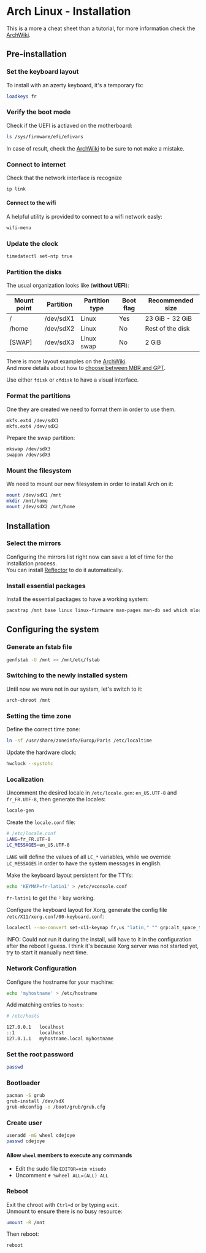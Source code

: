 # Arch Linux - Installation

This is a more a cheat sheet than a tutorial, for more information check the [ArchWiki](https://wiki.archlinux.org/index.php/installation_guide).


## Pre-installation

### Set the keyboard layout

To install with an azerty keyboard, it's a temporary fix:
```sh
loadkeys fr
```


### Verify the boot mode

Check if the UEFI is actiaved on the motherboard:
```sh
ls /sys/firmware/efi/efivars
```

In case of result, check the [ArchWiki](https://wiki.archlinux.org/index.php/installation_guide) to be sure to not make a mistake.


### Connect to internet

Check that the network interface is recognize
```sh
ip link
```

#### Connect to the wifi

A helpful utility is provided to connect to a wifi network easly:
```sh
wifi-menu
```


### Update the clock

```sh
timedatectl set-ntp true
```


### Partition the disks

The usual organization looks like (**without UEFI**):

| Mount point | Partition | Partition type | Boot flag | Recommended size |
|-------------|-----------|----------------|-----------|------------------|
| /           | /dev/sdX1 | Linux          | Yes       | 23 GiB - 32 GiB  |
| /home       | /dev/sdX2 | Linux          | No        | Rest of the disk |
| [SWAP]      | /dev/sdX3 | Linux swap     | No        | 2 GiB            |

There is more layout examples on the [ArchWiki](https://wiki.archlinux.org/index.php/Partitioning#Example_layouts).  
And more details about how to [choose between MBR and GPT](https://wiki.archlinux.org/index.php/Partitioning#Choosing_between_GPT_and_MBR).

Use either `fdisk` or `cfdisk` to have a visual interface.


### Format the partitions

One they are created we need to format them in order to use them.
```sh
mkfs.ext4 /dev/sdX1
mkfs.ext4 /dev/sdX2
```

Prepare the swap partition:
```sh
mkswap /dev/sdX3
swapon /dev/sdX3
```


### Mount the filesystem

We need to mount our new filesystem in order to install Arch on it:
```sh
mount /dev/sdX1 /mnt
mkdir /mnt/home
mount /dev/sdX2 /mnt/home
```


## Installation

### Select the mirrors

Configuring the mirrors list right now can save a lot of time for the installation process.  
You can install [Reflector](../Pacman/Reflector) to do it automatically.


### Install essential packages

Install the essential packages to have a working system:
```sh
pacstrap /mnt base linux linux-firmware man-pages man-db sed which mlocate vim networkmanager network-manager-applet xorg-server xorg-setxkbmap xorg-xev xorg-xprop zsh
```


## Configuring the system

### Generate an fstab file

```sh
genfstab -U /mnt >> /mnt/etc/fstab
```


### Switching to the newly installed system

Until now we were not in our system, let's switch to it:
```sh
arch-chroot /mnt
```


### Setting the time zone

Define the correct time zone:
```sh
ln -sf /usr/share/zoneinfo/Europ/Paris /etc/localtime
```

Update the hardware clock:
```sh
hwclock --systohc
```


### Localization

Uncomment the desired locale in `/etc/locale.gen`: `en_US.UTF-8` and `fr_FR.UTF-8`, then generate the locales:
```sh
locale-gen
```

Create the `locale.conf` file:
```sh
# /etc/locale.conf
LANG=fr_FR.UTF-8
LC_MESSAGES=en_US.UTF-8
```

`LANG` will define the values of all `LC_*` variables, while we override `LC_MESSAGES` in order to have the system messages in english.

Make the keyboard layout persistent for the TTYs:
```sh
echo 'KEYMAP=fr-latin1' > /etc/vconsole.conf
```

`fr-latin1` to get the `²` key working.

Configure the keyboard layout for Xorg, generate the config file `/etc/X11/xorg.conf/00-keyboard.conf`:
```sh
localectl --no-convert set-x11-keymap fr,us "latin," "" grp:alt_space_toggle,caps:escape
```

INFO: Could not run it during the install, will have to it in the configuration after the reboot I guess.
I think it's because Xorg server was not started yet, try to start it manually next time.


### Network Configuration

Configure the hostname for your machine:
```sh
echo 'myhostname' > /etc/hostname
```

Add matching entries to `hosts`:
```sh
# /etc/hosts

127.0.0.1	localhost
::1         localhost
127.0.1.1   myhostname.local myhostname
```


### Set the root password

```sh
passwd
```


### Bootloader

```sh
pacman -S grub
grub-install /dev/sdX
grub-mkconfig -o /boot/grub/grub.cfg
```

### Create user

```sh
useradd -mG wheel cdejoye
passwd cdejoye
```

#### Allow `wheel` members to execute any commands

* Edit the sudo file `EDITOR=vim visudo`
* Uncomment `# %wheel ALL=(ALL) ALL`


### Reboot

Exit the chroot with `Ctrl+d` or by typing `exit`.  
Unmount to ensure there is no busy resource:
```sh
umount -R /mnt
```

Then reboot:
```sh
reboot
```
